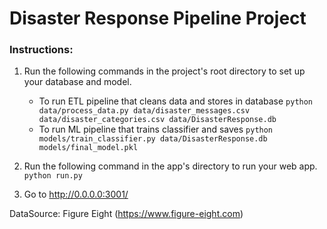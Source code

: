 # Disaster Response Pipeline Project

### Instructions:
1. Run the following commands in the project's root directory to set up your database and model.

    - To run ETL pipeline that cleans data and stores in database
        `python data/process_data.py data/disaster_messages.csv data/disaster_categories.csv data/DisasterResponse.db`
    - To run ML pipeline that trains classifier and saves
        `python models/train_classifier.py data/DisasterResponse.db models/final_model.pkl`

2. Run the following command in the app's directory to run your web app.
    `python run.py`

3. Go to http://0.0.0.0:3001/


DataSource: Figure Eight (https://www.figure-eight.com)